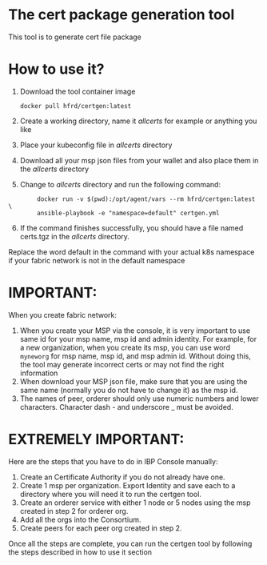 # The cert package generation tool
This tool is to generate cert file package

# How to use it?

1. Download the tool container image

    `docker pull hfrd/certgen:latest`

2. Create a working directory, name it *allcerts* for example or
anything you like
3. Place your kubeconfig file in *allcerts* directory
4. Download all your msp json files from your wallet
and also place them in the *allcerts* directory
5. Change to *allcerts* directory and run the following command:

```
        docker run -v $(pwd):/opt/agent/vars --rm hfrd/certgen:latest \
        ansible-playbook -e "namespace=default" certgen.yml
```
6. If the command finishes successfully, you should have a file
named certs.tgz in the *allcerts* directory.

Replace the word default in the command with your actual k8s
namespace if your fabric network is not in the default namespace

# IMPORTANT:
When you create fabric network:
1. When you create your MSP via the console, it is very important to use
same id for your msp name, msp id and admin identity. For example, for
a new organization, when you create its msp, you can use word `myneworg`
for msp name, msp id, and msp admin id. Without doing this, the tool
may generate incorrect certs or may not find the right information
2. When download your MSP json file, make sure that you are using the
same name (normally you do not have to change it) as the msp id.
3. The names of peer, orderer should only use numeric numbers and lower
characters. Character dash - and underscore _ must be avoided.

# EXTREMELY IMPORTANT:
Here are the steps that you have to do in IBP Console manually:
1. Create an Certificate Authority if you do not already have one.
2. Create 1 msp per organization. Export Identity and save each to
a directory where you will need it to run the certgen tool.
3. Create an orderer service with either 1 node or 5 nodes using the
msp created in step 2 for orderer org.
4. Add all the orgs into the Consortium.
5. Create peers for each peer org created in step 2.

Once all the steps are complete, you can run the certgen tool by following
the steps described in how to use it section
